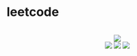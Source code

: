 # leetcode

<div align="center">
<br/>
<img src="https://img.shields.io/badge/Solved-436/3064%20=%2014%25-blue.svg?style=flat-square" />
<br/>
<img src="https://img.shields.io/badge/Easy-201/776-5CB85D.svg?style=flat-square" />
<img src="https://img.shields.io/badge/Medium-182/1608-F0AE4E.svg?style=flat-square" />
<img src="https://img.shields.io/badge/Hard-53/670-D95450.svg?style=flat-square" />
</div>